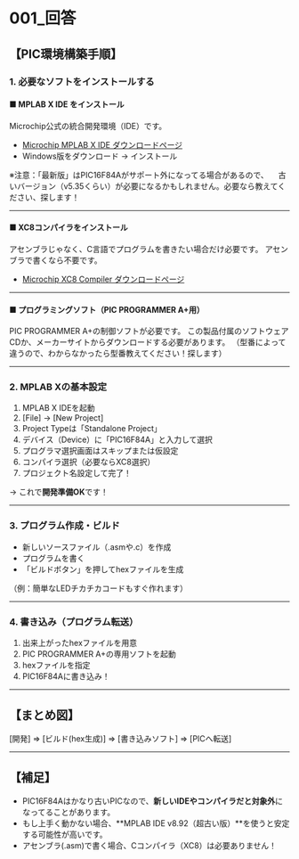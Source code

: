 # 001_回答

## 【PIC環境構築手順】

### 1. 必要なソフトをインストールする

#### ■ MPLAB X IDE をインストール

Microchip公式の統合開発環境（IDE）です。

- [Microchip MPLAB X IDE ダウンロードページ](https://www.microchip.com/en-us/tools-resources/develop/mplab-x-ide)
- Windows版をダウンロード → インストール

※注意：「最新版」はPIC16F84Aがサポート外になってる場合があるので、
　古いバージョン（v5.35くらい）が必要になるかもしれません。必要なら教えてください、探します！

---

#### ■ XC8コンパイラをインストール

アセンブラじゃなく、C言語でプログラムを書きたい場合だけ必要です。
アセンブラで書くなら不要です。

- [Microchip XC8 Compiler ダウンロードページ](https://www.microchip.com/en-us/tools-resources/develop/mplab-xc-compilers)

---

#### ■ プログラミングソフト（PIC PROGRAMMER A+用）

PIC PROGRAMMER A+の制御ソフトが必要です。
この製品付属のソフトウェアCDか、メーカーサイトからダウンロードする必要があります。
（型番によって違うので、わからなかったら型番教えてください！探します）

---

### 2. MPLAB Xの基本設定

1. MPLAB X IDEを起動
2. [File] → [New Project]
3. Project Typeは「Standalone Project」
4. デバイス（Device）に「PIC16F84A」と入力して選択
5. プログラマ選択画面はスキップまたは仮設定
6. コンパイラ選択（必要ならXC8選択）
7. プロジェクト名設定して完了！

→ これで**開発準備OK**です！

---

### 3. プログラム作成・ビルド

- 新しいソースファイル（.asmや.c）を作成
- プログラムを書く
- 「ビルドボタン」を押してhexファイルを生成

（例：簡単なLEDチカチカコードもすぐ作れます）

---

### 4. 書き込み（プログラム転送）

1. 出来上がったhexファイルを用意
2. PIC PROGRAMMER A+の専用ソフトを起動
3. hexファイルを指定
4. PIC16F84Aに書き込み！

---

## 【まとめ図】

[開発] ⇒ [ビルド(hex生成)] ⇒ [書き込みソフト] ⇒ [PICへ転送]

---

## 【補足】

- PIC16F84Aはかなり古いPICなので、**新しいIDEやコンパイラだと対象外**になってることがあります。
- もし上手く動かない場合、**MPLAB IDE v8.92（超古い版）**を使うと安定する可能性が高いです。
- アセンブラ(.asm)で書く場合、Cコンパイラ（XC8）は必要ありません！
